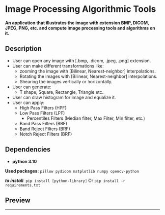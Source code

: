 # Image Processing Algorithmic Tools

**An application that illustrates the image with extension BMP, DICOM, JPEG, PNG, etc. and compute image processing tools and algorithms on it.**

## Description

- User can open any image with [.bmp, .dicom, .jpeg, .png] extension.
- User can make different transformations like:
  - zooming the image with [Bilinear, Nearest-neighbor] interpolations.
  - Rotating the images with [Bilinear, Nearest-neighbor] interpolations.
  - Shearing the images vertically or horizontally.
- User can generate:
  - T shape, Square, Rectangle, Triangle etc..
- User can draw histogram for image and equalize it.
- User can apply:
  - High Pass Filters (HPF)
  - Low Pass Filters (LPF)
    - Percentiles Filters (Median filter, Max Filter, Min filter, etc.)
  - Band Pass Filters (BBF)
  - Band Reject Filters (BRF)
  - Notch Reject Filters (BRF)

## Dependencies

- **python 3.10**

**Used packages:** `pillow pydicom matplotlib numpy opencv-python`

***to install***: `pip install [python-library]` Or `pip install -r requirements.txt`

## Preview

---

